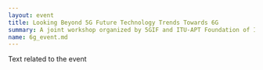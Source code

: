 ```yaml
---
layout: event
title: Looking Beyond 5G Future Technology Trends Towards 6G
summary: A joint workshop organized by 5GIF and ITU-APT Foundation of India on 6G
name: 6g_event.md
---
```



Text related to the event

